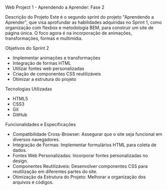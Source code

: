 Web Project 1 - Aprendendo a Aprender: Fase 2

Descrição do Projeto
Este é o segundo sprint do projeto "Aprendendo a Aprender", que visa aprofundar as habilidades adquiridas no Sprint 1, como organização com flexbox e metodologia BEM, para construir um site de página única. O foco agora é na incorporação de animações, transformações, formas e multimídia.

Objetivos do Sprint 2
- Implementar animações e transformações
- Integração de formas HTML
- Utilizar fontes web personalizadas
- Criação de componentes CSS reutilizáveis
- Otimizar a estrutura do projeto

Tecnologias Utilizadas
- HTML5
- CSS3
- Git
- GitHub

Funcionalidades e Especificações
- Compatibilidade Cross-Browser: Assegurar que o site seja funcional em diversos navegadores.
- Integração de Formas: Implementar formulários HTML para coleta de dados.
- Fontes Web Personalizadas: Incorporar fontes personalizadas no design.
- Componentes Reutilizáveis: Desenvolver componentes CSS para reutilização em diferentes partes do site.
- Otimização da Estrutura do Projeto: Melhorar a organização dos arquivos e códigos.